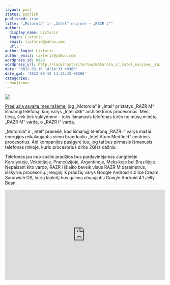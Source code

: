 ```yaml
---
layout: post
status: publish
published: true
title: "„Motorola“ ir „Intel“ naujovė – „RAZR i“"
author:
  display_name: Lixteris
  login: Lixteris
  email: lixteris@yahoo.com
  url: ''
author_login: Lixteris
author_email: lixteris@yahoo.com
wordpress_id: 6928
wordpress_url: http://localhost/site/new/motorola_ir_intel_naujove__razr_i/
date: '2012-09-19 14:14:33 +0300'
date_gmt: '2012-09-19 14:14:33 +0300'
categories:
- Naujienos
---
```

<p><div class="imgright"><img src="http://technews.lt/upload/RAZRi.jpg"  /></div></p>
<p>
	<a class="ns" href="http://www.technews.lt/naujiena/n/a/motorola_ir_intel_pristatys_razr_m_ismanuji_telefona.html">Praėjusią savaitę mes ra&scaron;ėme</a>, jog &bdquo;Motorola&ldquo; ir &bdquo;Intel&ldquo; pristatys &bdquo;RAZR M&ldquo; i&scaron;manųjį telefoną, kurį varys &bdquo;Intel x86&ldquo; architektūros procesorius. Mes, tiesa, &scaron;iek tiek suklydome &ndash; toks i&scaron;manusis telefonas turės ne mūsų minėtą &bdquo;RAZR M&ldquo; vardą, o &bdquo;RAZR i&ldquo; vardą.</p>
<p>
	&bdquo;Motorola&ldquo; ir &bdquo;Intel&ldquo; prane&scaron;ė, kad i&scaron;manųjį telefoną &bdquo;RAZR i&ldquo; varys mažai energijos reikalaujantis vieno branduolio &bdquo;Intel Atom Medfield&ldquo; centrinis procesorius. Abi kompanijos pasigyrė tuo, jog tai bus pirmasis i&scaron;manusis telefonas rinkoje, kurio procesorius dirbs 2GHz dažniu.</p>
<p>
	Telefonas jau nuo spalio pradžios bus pardavinėjamas Jungtinėje Karalystėje, Vokietijoje, Prancūzijoje, Argentinoje, Meksikoje bei Brazilijoje. Nepaisant kito vardo, RAZR i i&scaron;laiko beveik visus RAZR M parametrus, i&scaron;skyrus procesorių. Įrenginį i&scaron; pradžių varys Google Android 4.0 Ice Cream Sandwich OS, kurią lapkritį bus galima atnaujinti į Google Android 4.1 Jelly Bean.</p>
<p>
	<iframe allowfullscreen="" frameborder="0" height="293" src="http://www.youtube.com/embed/EC6X9azWHuw" width="520"></iframe></p>
